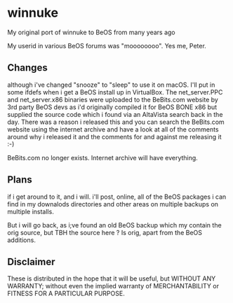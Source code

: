 # winnuke
My original port of winnuke to BeOS from many years ago

My userid in various BeOS forums was "moooooooo". 
Yes me, Peter.

Changes
------------------------------------------------------------------
although i've changed "snooze" to "sleep" to use it on macOS.
I'll put in some ifdefs when i get a BeOS install up in VirtualBox.
The net_server.PPC and net_server.x86 binaries were uploaded to the BeBits.com website by 3rd party BeOS devs as i'd originally compiled it for BeOS BONE x86 but supplied the source code which i found via an AltaVista search back in the day. 
There was a reason i released this and you can search the BeBits.com website using the internet archive and have a look at all of the comments around why i released it and the comments for and against me releasing it :-)

BeBits.com no longer exists. Internet archive will have everything.

Plans
------------------------------------------------------------------
if i get around to it, and i will.
i'll post, online, all of the BeOS packages i can find in my downalods directories and other areas on multiple backups on multiple installs.

But i will go back, as i;ve found an old BeOS backup which my contain the orig source, but TBH the source here ? Is orig, apart from the BeOS additions.


Disclaimer
------------------------------------------------------------------
These is distributed in the hope that it will be useful,
but WITHOUT ANY WARRANTY; without even the implied warranty of
MERCHANTABILITY or FITNESS FOR A PARTICULAR PURPOSE.
